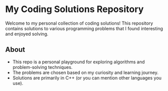 # My Coding Solutions Repository

Welcome to my personal collection of coding solutions! This repository contains solutions to various programming problems that I found interesting and enjoyed solving.  

## About
- This repo is a personal playground for exploring algorithms and problem-solving techniques.
- The problems are chosen based on my curiosity and learning journey.
- Solutions are primarily in C++ (or you can mention other languages you use).
